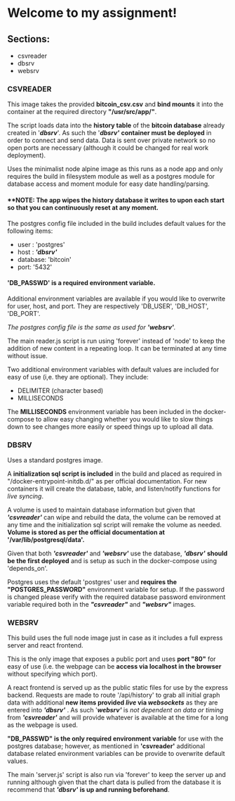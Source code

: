 # Welcome to my assignment!

## Sections:
 - csvreader
 - dbsrv
 - websrv

### CSVREADER
This image takes the provided **bitcoin_csv.csv** and **bind mounts** it into the container at the required directory **"/usr/src/app/"**.

The script loads data into the **history table** of the **bitcoin database** already created in '***dbsrv***'. As such the '***dbsrv'*** **container must be deployed** in order to connect and send data. Data is sent over private network so no open ports are necessary (although it could be changed for real work deployment).

Uses the minimalist node alpine image as this runs as a node app and only requires the build in filesystem module as well as a postgres module for database access and moment module for easy date handling/parsing.

#### **NOTE: The app wipes the history database it writes to upon each start so that you can continuously reset at any moment. 

The postgres config file included in the build includes default values for the following items:
 - user : 'postgres'
 - host : ***'dbsrv'***
 - database: 'bitcoin'
 - port: '5432'
 
#### 'DB_PASSWD' is a required environment variable.

Additional environment variables are available if you would like to overwrite for user, host, and port. They are respectively 'DB_USER', 'DB_HOST', 'DB_PORT'.

*The postgres config file is the same as used for **'websrv'**.*

The main reader.js script is run using 'forever' instead of 'node' to keep the addition of new content in a repeating loop. It can be terminated at any time without issue.

Two additional environment variables with default values are included for easy of use (i,e. they are optional). They include:

 - DELIMITER (character based)
 - MILLISECONDS
 
The **MILLISECONDS** environment variable has been included in the docker-compose to allow easy changing whether you would like to slow things down to see changes more easily or speed things up to upload all data.

### DBSRV

Uses a standard postgres image. 

A **initialization sql script is included** in the build and placed as required in "/docker-entrypoint-initdb.d/" as per official documentation. For new containers it will create the database, table, and listen/notify functions for *live syncing*.

A volume is used to maintain database information but given that ***'csvreader'*** can wipe and rebuild the data, the volume can be removed at any time and the initialization sql script will remake the volume as needed. **Volume is stored as per the official documentation at '/var/lib/postgresql/data'.**

Given that both ***'csvreader'*** and ***'websrv'*** use the database, ***'dbsrv'*** **should be the  first deployed** and is setup as such in the docker-compose using 'depends_on'.

Postgres uses the default 'postgres' user and **requires the "POSTGRES_PASSWORD"** environment variable for setup. If the password is changed please verify with the required database password environment variable required both in the ***"csvreader"*** and ***"websrv"*** images.

### WEBSRV
This build uses the full node image just in case as it includes a full express server and react frontend. 

This is the only image that exposes a public port and uses **port "80"** for easy of use (i.e. the webpage can be **access via localhost in the browser** without specifying which port). 

A react frontend is served up as the public static files for use by the express backend. Requests are made to route '/api/history' to grab all initial graph data with additional **new items provided *live* via *websockets*** as they are entered into ***'dbsrv'*** .  As such '***websrv'*** is *not dependent on data or timing* from ***'csvreader'*** and will provide whatever is available at the time for a long as the webpage is used. 

**"DB_PASSWD" is the only required environment variable** for use with the postgres database; however, as mentioned in **'csvreader'** additional database related environment variables can be provide to overwrite default values. 

The main 'server.js' script is also run via 'forever' to keep the server up and running although given that the chart data is pulled from the database it is recommend that ***'dbsrv'*** **is up and running beforehand**.
